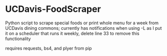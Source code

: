 # UCDavis-FoodScraper
Python script to scrape special foods or print whole menu for a week from UCDavis dining commons; currently has notifications when using -L as I put it on a scheduler that runs it weekly, delete line 33 to remove this functionality

requires requests, bs4, and plyer from pip
